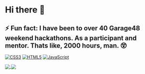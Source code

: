 # Hi there 👋
## ⚡ Fun fact: I have been to over 40 Garage48 weekend hackathons. As a participant and mentor. Thats like, 2000 hours, man. 😲

[![CSS3](https://img.shields.io/badge/css3-50407a.svg?logo=css3&logoColor=white&style=flat)](#)
[![HTML5](https://img.shields.io/badge/html5-%23E34F26.svg?logo=html5&logoColor=white&style=flat)](#)
[![JavaScript](https://img.shields.io/badge/javascript-9e9544.svg?logo=javascript&logoColor=white&style=flat)](#)

<a href="https://github.com/anuraghazra/github-readme-stats">
  <img align="center" src="https://github-readme-stats.vercel.app/api?username=velijv&show_icons=true&theme=github_dark" />
</a>
<a href="https://github.com/anuraghazra/github-readme-stats">
  <img align="center" src="https://github-readme-stats.vercel.app/api/top-langs?username=velijv&layout=compact&theme=github_dark" />
</a>

<!--

[![](https://github-readme-stats.vercel.app/api?username=velijv&show_icons=true&theme=github_dark)](#)

[![](https://github-readme-stats.vercel.app/api/top-langs/?username=velijv&layout=compact&theme=github_dark)](#)

**velijv/velijv** is a ✨ _special_ ✨ repository because its `README.md` (this file) appears on your GitHub profile.

Here are some ideas to get you started:

- 🔭 I’m currently working on ...
- 🌱 I’m currently learning ...
- 👯 I’m looking to collaborate on ...
- 🤔 I’m looking for help with ...
- 💬 Ask me about ...
- 📫 How to reach me: ...
- 😄 Pronouns: ...
- ⚡ Fun fact: ...
-->

